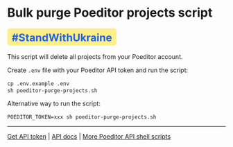 # Bulk purge Poeditor projects script

[![StandWithUkraine](https://raw.githubusercontent.com/vshymanskyy/StandWithUkraine/main/badges/StandWithUkraine.svg)](https://github.com/vshymanskyy/StandWithUkraine/blob/main/docs/README.md)

This script will delete all projects from your Poeditor account.

Create `.env` file with your Poeditor API token and run the script:

```shell
cp .env.example .env
sh poeditor-purge-projects.sh
```

Alternative way to run the script:

```shell
POEDITOR_TOKEN=xxx sh poeditor-purge-projects.sh
```

---

[Get API token](https://poeditor.com/account/api) | [API docs](https://poeditor.com/docs/api) | [More Poeditor API shell scripts](https://github.com/andriilive/poeditor-exports-placement)
